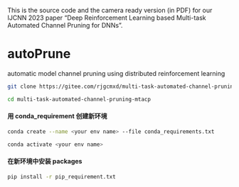 This is the source code and the camera ready version (in PDF) for our IJCNN 2023 paper “Deep Reinforcement Learning based Multi-task Automated Channel Pruning for DNNs”.

# autoPrune
automatic model channel pruning using distributed reinforcement learning
```sh
git clone https://gitee.com/rjgcmxd/multi-task-automated-channel-pruning-mtacp.git
```
```sh
cd multi-task-automated-channel-pruning-mtacp
```
#### 用 conda_requirement 创建新环境
```sh
conda create --name <your env name> --file conda_requirements.txt
```
```sh
conda activate <your env name>
```

#### 在新环境中安装 packages
```sh
pip install -r pip_requirement.txt
```
